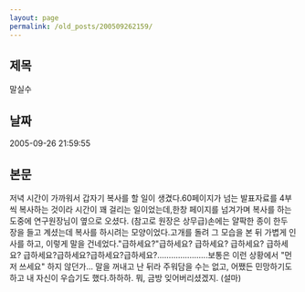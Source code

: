 ```yaml
---
layout: page
permalink: /old_posts/200509262159/
---
```


## 제목
말실수

## 날짜
2005-09-26 21:59:55

## 본문
저녁 시간이 가까워서 갑자기 복사를 할 일이 생겼다.60페이지가 넘는 발표자료를 4부씩 복사하는 것이라 시간이 꽤 걸리는 일이었는데,한창 페이지를 넘겨가며 복사를 하는 도중에 연구원장님이 옆으로 오셨다. (참고로 원장은 상무급)손에는 얄팍한 종이 한두 장을 들고 계셨는데 복사를 하시려는 모양이었다.고개를 돌려 그 모습을 본 뒤 가볍게 인사를 하고, 이렇게 말을 건네었다."급하세요?"급하세요? 급하세요? 급하세요? 급하세요? 급하세요?급하세요?급하세요?급하세요?......................보통은 이런 상황에서 "먼저 쓰세요" 하지 않던가... 말을 꺼내고 난 뒤라 주워담을 수는 없고, 어쨌든 민망하기도 하고 내 자신이 우습기도 했다.하하하. 뭐, 금방 잊어버리셨겠지. (설마)